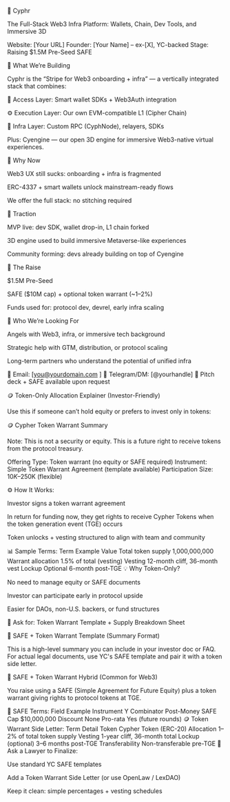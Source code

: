 🧠 Cyphr

The Full-Stack Web3 Infra Platform: Wallets, Chain, Dev Tools, and Immersive 3D

Website: [Your URL]
Founder: [Your Name] – ex-[X], YC-backed
Stage: Raising $1.5M Pre-Seed SAFE

🚀 What We’re Building

Cyphr is the “Stripe for Web3 onboarding + infra” — a vertically integrated stack that combines:

🔐 Access Layer: Smart wallet SDKs + Web3Auth integration

⚙️ Execution Layer: Our own EVM-compatible L1 (Cipher Chain)

🧱 Infra Layer: Custom RPC (CyphNode), relayers, SDKs

Plus: Cyengine — our open 3D engine for immersive Web3-native virtual experiences.

🎯 Why Now

Web3 UX still sucks: onboarding + infra is fragmented

ERC-4337 + smart wallets unlock mainstream-ready flows

We offer the full stack: no stitching required

🧲 Traction

MVP live: dev SDK, wallet drop-in, L1 chain forked

3D engine used to build immersive Metaverse-like experiences

Community forming: devs already building on top of Cyengine

💸 The Raise

$1.5M Pre-Seed

SAFE ($10M cap) + optional token warrant (~1–2%)

Funds used for: protocol dev, devrel, early infra scaling

🤝 Who We’re Looking For

Angels with Web3, infra, or immersive tech background

Strategic help with GTM, distribution, or protocol scaling

Long-term partners who understand the potential of unified infra

📩 Email: [you@yourdomain.com
]
💬 Telegram/DM: [@yourhandle]
🧾 Pitch deck + SAFE available upon request

🪙 Token-Only Allocation Explainer (Investor-Friendly)

Use this if someone can’t hold equity or prefers to invest only in tokens:

🪙 Cypher Token Warrant Summary

Note: This is not a security or equity. This is a future right to receive tokens from the protocol treasury.

Offering Type: Token warrant (no equity or SAFE required)
Instrument: Simple Token Warrant Agreement (template available)
Participation Size: $10K–$250K (flexible)

⚙️ How It Works:

Investor signs a token warrant agreement

In return for funding now, they get rights to receive Cypher Tokens when the token generation event (TGE) occurs

Token unlocks + vesting structured to align with team and community

📊 Sample Terms:
Term	Example Value
Total token supply	1,000,000,000
Warrant allocation	1.5% of total (vesting)
Vesting	12-month cliff, 36-month vest
Lockup	Optional 6-month post-TGE
💡 Why Token-Only?

No need to manage equity or SAFE documents

Investor can participate early in protocol upside

Easier for DAOs, non-U.S. backers, or fund structures

📎 Ask for: Token Warrant Template + Supply Breakdown Sheet

📄 SAFE + Token Warrant Template (Summary Format)

This is a high-level summary you can include in your investor doc or FAQ. For actual legal documents, use YC's SAFE template
 and pair it with a token side letter.

📑 SAFE + Token Warrant Hybrid (Common for Web3)

You raise using a SAFE (Simple Agreement for Future Equity) plus a token warrant giving rights to protocol tokens at TGE.

🔐 SAFE Terms:
Field	Example
Instrument	Y Combinator Post-Money SAFE
Cap	$10,000,000
Discount	None
Pro-rata	Yes (future rounds)
🪙 Token Warrant Side Letter:
Term	Detail
Token	Cypher Token (ERC-20)
Allocation	1–2% of total token supply
Vesting	1-year cliff, 36-month total
Lockup (optional)	3–6 months post-TGE
Transferability	Non-transferable pre-TGE
📎 Ask a Lawyer to Finalize:

Use standard YC SAFE templates

Add a Token Warrant Side Letter (or use OpenLaw / LexDAO)

Keep it clean: simple percentages + vesting schedules